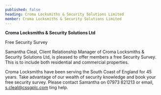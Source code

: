 ```yaml
---
published: false
heading: Croma Locksmiths & Security Solutions Limited
member: Croma Locksmiths & Security Solutions Limited
---
```

**Croma Locksmiths & Security Solutions Ltd**

Free Security Survey 

Samantha Cleal, Client Relationship Manager of Croma Locksmiths & Security Solutions Ltd, is pleased to offer members  a free Security Survey. This is to include both residential and commercial  properties. 

Croma Locksmiths have been serving the South Coast of England for 45 years. Take advantage of our wealth of security knowledge and book your free security survey. Please contact Samantha on 07973 821213 or email, s.cleal@cssgplc.com
ting help.
